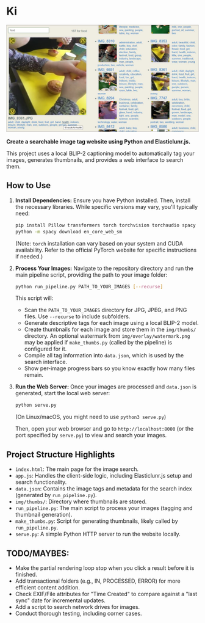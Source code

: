 # Ki

![SCREENSHOT](https://raw.githubusercontent.com/twobob/Ki/master/2ColumnScreenshot.JPG "Screenshot of example implementation")

__Create a searchable image tag website using Python and Elasticlunr.js.__

This project uses a local BLIP-2 captioning model to automatically tag your images, generates thumbnails, and provides a web interface to search them.

## How to Use

1.  **Install Dependencies:**
    Ensure you have Python installed. Then, install the necessary libraries. While specific versions may vary, you'll typically need:
    ```bash
    pip install Pillow transformers torch torchvision torchaudio spacy tqdm
    python -m spacy download en_core_web_sm 
    ```
    (Note: `torch` installation can vary based on your system and CUDA availability. Refer to the official PyTorch website for specific instructions if needed.)

2.  **Process Your Images:**
    Navigate to the repository directory and run the main pipeline script, providing the path to your image folder:
    ```bash
    python run_pipeline.py PATH_TO_YOUR_IMAGES [--recurse]
    ```
    This script will:
    *   Scan the `PATH_TO_YOUR_IMAGES` directory for JPG, JPEG, and PNG files. Use `--recurse` to include subfolders.
    *   Generate descriptive tags for each image using a local BLIP-2 model.
    *   Create thumbnails for each image and store them in the `img/thumbs/` directory. An optional watermark from `img/overlay/watermark.png` may be applied if `make_thumbs.py` (called by the pipeline) is configured for it.
    *   Compile all tag information into `data.json`, which is used by the search interface.
    *   Show per-image progress bars so you know exactly how many files remain.

3.  **Run the Web Server:**
    Once your images are processed and `data.json` is generated, start the local web server:
    ```bash
    python serve.py
    ```
    (On Linux/macOS, you might need to use `python3 serve.py`)

    Then, open your web browser and go to `http://localhost:8000` (or the port specified by `serve.py`) to view and search your images.

## Project Structure Highlights
-   `index.html`: The main page for the image search.
-   `app.js`: Handles the client-side logic, including Elasticlunr.js setup and search functionality.
-   `data.json`: Contains the image tags and metadata for the search index (generated by `run_pipeline.py`).
-   `img/thumbs/`: Directory where thumbnails are stored.
-   `run_pipeline.py`: The main script to process your images (tagging and thumbnail generation).
-   `make_thumbs.py`: Script for generating thumbnails, likely called by `run_pipeline.py`.
-   `serve.py`: A simple Python HTTP server to run the website locally.

## TODO/MAYBES:
*   Make the partial rendering loop stop when you click a result before it is finished.
*   Add transactional folders (e.g., IN, PROCESSED, ERROR) for more efficient content addition.
*   Check EXIF/File attributes for "Time Created" to compare against a "last sync" date for incremental updates.
*   Add a script to search network drives for images.
*   Conduct thorough testing, including corner cases.

